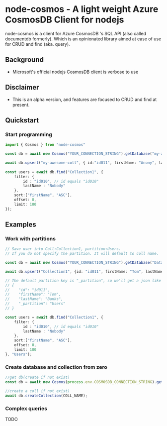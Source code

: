 # node-cosmos - A light weight Azure CosmosDB Client for nodejs

node-cosmos is a client for Azure CosmosDB 's SQL API (also called documentdb formerly). Which is an opinionated library aimed at ease of use for CRUD and find (aka. query).

## Background
* Microsoft's official nodejs CosmosDB client is verbose to use

## Disclaimer
* This is an alpha version, and features are focused to CRUD and find at present.

## Quickstart

### Start programming 

```typescript
import { Cosmos } from "node-cosmos"

const db = await new Cosmos("YOUR_CONNECTION_STRING").getDatabase("my-awesome-db");

await db.upsert("my-awesome-coll", { id:"id011", firstName: "Anony", lastName: "Nobody"} );
  
const users = await db.find("Collection1", {
    filter: {
        id : "id010", // id equals "id010"
        lastName : "Nobody" 
    },
    sort:["firstName", "ASC"],
    offset: 0,
    limit: 100
});
```


## Examples

### Work with partitions 

```typescript
// Save user into Coll:Collection1, partition:Users.
// If you do not specify the partition. It will default to coll name.

const db = await new Cosmos("YOUR_CONNECTION_STRING").getDatabase("Database1");

await db.upsert("Collection1", {id: "id011", firstName: "Tom", lastName: "Banks"}, "Users");

// The default partition key is "_partition", so we'll get a json like this:
// {
//    "id": "id011",
//    "firstName": "Tom",
//    "lastName": "Banks",
//    "_partition": "Users"
// }

const users = await db.find("Collection1", {
    filter: {
        id : "id010", // id equals "id010"
        lastName : "Nobody" 
    },
    sort:["firstName", "ASC"],
    offset: 0,
    limit: 100
}, "Users");

```


### Create database and collection from zero

```typescript
//get db(create if not exist)
const db = await new Cosmos(process.env.COSMOSDB_CONNECTION_STRING).getDatabase("CosmosDB");

//create a coll if not exist)
await db.createCollection(COLL_NAME);

```

### Complex queries

TODO


